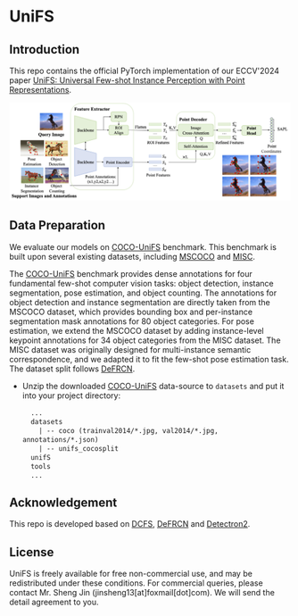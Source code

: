 # UniFS

## Introduction

This repo contains the official PyTorch implementation of our ECCV'2024 paper
[UniFS: Universal Few-shot Instance Perception with Point Representations](https://arxiv.org/abs/2404.19401).

<div align="center"><img src="assets/arch.png" width="800"></div>

## Data Preparation
We evaluate our models on  [COCO-UniFS](https://drive.google.com/file/d/1H878NXuehoynWWfI6CloD0yNBKtbQzko/view?usp=sharing)
benchmark. This benchmark is built upon several existing datasets, including [MSCOCO](https://cocodataset.org/#download) and [MISC](https://github.com/YXSUNMADMAX/MISC210K).

The [COCO-UniFS](https://drive.google.com/file/d/1H878NXuehoynWWfI6CloD0yNBKtbQzko/view?usp=sharing) benchmark provides dense annotations for four fundamental few-shot computer vision tasks: object detection, 
instance segmentation, pose estimation, and object counting. The annotations for object detection and 
instance segmentation are directly taken from the MSCOCO dataset, which
provides bounding box and per-instance segmentation mask annotations for 80
object categories. For pose estimation, we extend the MSCOCO dataset by
adding instance-level keypoint annotations for 34 object categories from the
MISC dataset. The MISC dataset was originally designed for multi-instance
semantic correspondence, and we adapted it to fit the few-shot pose estimation
task.
The dataset split follows [DeFRCN](https://github.com/er-muyue/DeFRCN). 


  - Unzip the downloaded [COCO-UniFS](https://drive.google.com/file/d/1H878NXuehoynWWfI6CloD0yNBKtbQzko/view?usp=sharing) data-source to `datasets` and put it into your project directory:
    ```angular2html
      ...
      datasets
        | -- coco (trainval2014/*.jpg, val2014/*.jpg, annotations/*.json)
        | -- unifs_cocosplit
      unifS
      tools
      ...
    ```

## Acknowledgement
This repo is developed based on [DCFS](https://github.com/gaobb/DCFS), [DeFRCN](https://github.com/er-muyue/DeFRCN) and [Detectron2](https://github.com/facebookresearch/detectron2). 


## License
UniFS is freely available for free non-commercial use, and may be redistributed under these conditions. For commercial queries, please contact Mr. Sheng Jin (jinsheng13[at]foxmail[dot]com). We will send the detail agreement to you.

